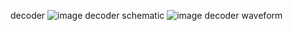 decoder
![image](https://github.com/user-attachments/assets/dd0e728c-50ac-4cf6-a419-f4b92e991394)
decoder schematic
![image](https://github.com/user-attachments/assets/44ba7184-702d-4a23-9f34-2b0bcef518ce)
decoder waveform
